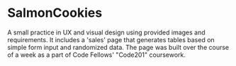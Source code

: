 # SalmonCookies

A small practice in UX and visual design using provided images and requirements. It includes a 'sales' page that generates tables based on simple form input and randomized data. The page was built over the course of a week as a part of Code Fellows' "Code201" coursework.

